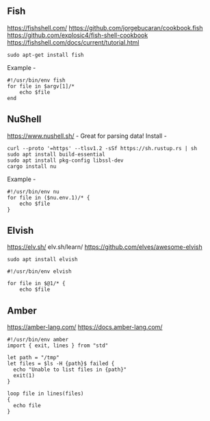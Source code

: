 
## Fish 
https://fishshell.com/
https://github.com/jorgebucaran/cookbook.fish
https://github.com/explosic4/fish-shell-cookbook
https://fishshell.com/docs/current/tutorial.html

`sudo apt-get install fish`

Example -
```
#!/usr/bin/env fish
for file in $argv[1]/*
    echo $file
end
```

## NuShell
https://www.nushell.sh/ - Great for parsing data!
Install -
```
curl --proto '=https' --tlsv1.2 -sSf https://sh.rustup.rs | sh
sudo apt install build-essential
sudo apt install pkg-config libssl-dev
cargo install nu
```

Example -
```
#!/usr/bin/env nu
for file in ($nu.env.1)/* {
    echo $file
}
```

## Elvish
https://elv.sh/
elv.sh/learn/
https://github.com/elves/awesome-elvish

`sudo apt install elvish`

```
#!/usr/bin/env elvish

for file in $@1/* {
    echo $file
```

## Amber
https://amber-lang.com/
https://docs.amber-lang.com/

```
#!/usr/bin/env amber
import { exit, lines } from "std"

let path = "/tmp"
let files = $ls -H {path}$ failed {
  echo "Unable to list files in {path}"
  exit(1)
}

loop file in lines(files)
{
  echo file
}
```

